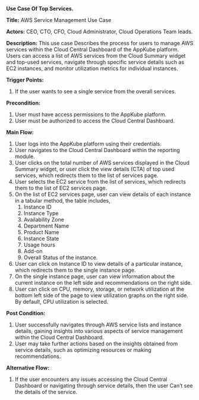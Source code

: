 ﻿**Use Case Of Top Services.**



**Title:** AWS Service Management Use Case

**Actors:**  CEO, CTO, CFO, Cloud Administrator, Cloud Operations Team leads.

**Description:** This use case Describes the process for users to manage AWS services within the Cloud Central Dashboard of the AppKube platform. Users can access a list of AWS services from the Cloud Summary widget and top-used services, navigate through specific service details such as EC2 instances, and monitor utilization metrics for individual instances.

**Trigger Points:**

1. If the user wants to see a single service from the overall services.

**Precondition:**

1. User must have access permissions to the AppKube platform.
1. User must be authorized to access the Cloud Central Dashboard.

**Main Flow:**

1. User logs into the AppKube platform using their credentials.
1. User navigates to the Cloud Central Dashboard within the reporting module.
1. User clicks on the total number of AWS services displayed in the Cloud Summary widget, or user click the view details (CTA) of top used services, which redirects them to the list of services page.
1. User selects the EC2 service from the list of services, which redirects them to the list of EC2 services page.
1. On the list of EC2 services page, user can view details of each instance in a tabular method, the table includes, 
   1. Instance ID
   1. Instance Type
   1. Availability Zone
   1. Department Name
   1. Product Name
   1. Instance State
   1. Usage hours
   1. Add-on
   1. Overall Status of the instance.
1. User can click on Instance ID to view details of a particular instance, which redirects them to the single instance page.
1. On the single instance page, user can view information about the current instance on the left side and recommendations on the right side.
1. User can click on CPU, memory, storage, or network utilization at the bottom left side of the page to view utilization graphs on the right side. By default, CPU utilization is selected.

**Post Condition:**

1. User successfully navigates through AWS service lists and instance details, gaining insights into various aspects of service management within the Cloud Central Dashboard.
1. User may take further actions based on the insights obtained from service details, such as optimizing resources or making recommendations.

**Alternative Flow:**

1. If the user encounters any issues accessing the Cloud Central Dashboard or navigating through service details, then the user Can’t see the details of the service.

